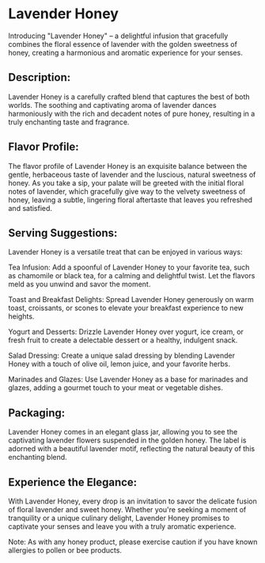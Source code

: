 # Lavender Honey

Introducing "Lavender Honey" – a delightful infusion that gracefully combines the floral essence of lavender with the golden sweetness of honey, creating a harmonious and aromatic experience for your senses.

## Description:
Lavender Honey is a carefully crafted blend that captures the best of both worlds. The soothing and captivating aroma of lavender dances harmoniously with the rich and decadent notes of pure honey, resulting in a truly enchanting taste and fragrance.

## Flavor Profile:
The flavor profile of Lavender Honey is an exquisite balance between the gentle, herbaceous taste of lavender and the luscious, natural sweetness of honey. As you take a sip, your palate will be greeted with the initial floral notes of lavender, which gracefully give way to the velvety sweetness of honey, leaving a subtle, lingering floral aftertaste that leaves you refreshed and satisfied.

## Serving Suggestions:
Lavender Honey is a versatile treat that can be enjoyed in various ways:

Tea Infusion: Add a spoonful of Lavender Honey to your favorite tea, such as chamomile or black tea, for a calming and delightful twist. Let the flavors meld as you unwind and savor the moment.

Toast and Breakfast Delights: Spread Lavender Honey generously on warm toast, croissants, or scones to elevate your breakfast experience to new heights.

Yogurt and Desserts: Drizzle Lavender Honey over yogurt, ice cream, or fresh fruit to create a delectable dessert or a healthy, indulgent snack.

Salad Dressing: Create a unique salad dressing by blending Lavender Honey with a touch of olive oil, lemon juice, and your favorite herbs.

Marinades and Glazes: Use Lavender Honey as a base for marinades and glazes, adding a gourmet touch to your meat or vegetable dishes.

## Packaging:
Lavender Honey comes in an elegant glass jar, allowing you to see the captivating lavender flowers suspended in the golden honey. The label is adorned with a beautiful lavender motif, reflecting the natural beauty of this enchanting blend.

## Experience the Elegance:
With Lavender Honey, every drop is an invitation to savor the delicate fusion of floral lavender and sweet honey. Whether you're seeking a moment of tranquility or a unique culinary delight, Lavender Honey promises to captivate your senses and leave you with a truly aromatic experience.

Note: As with any honey product, please exercise caution if you have known allergies to pollen or bee products.